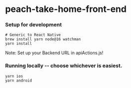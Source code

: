 # peach-take-home-front-end

### Setup for development

```
# Generic to React Native
brew install yarn node@16 watchman
yarn install
```

Note: Set up your Backend URL in apiActions.js!

### Running locally -- choose whichever is easiest.
```
yarn ios
yarn android
```
